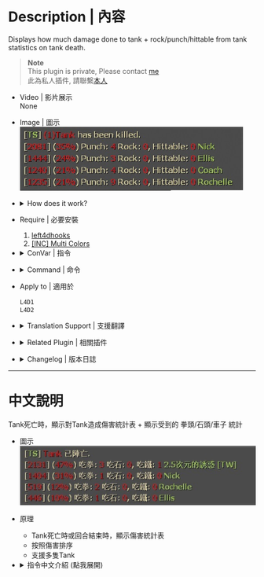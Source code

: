 # Description | 內容
Displays how much damage done to tank + rock/punch/hittable from tank statistics on tank death.

> __Note__ <br/>
This plugin is private, Please contact [me](https://github.com/fbef0102/Game-Private_Plugin#私人插件列表-private-plugins-list)<br/>
此為私人插件, 請聯繫[本人](https://github.com/fbef0102/Game-Private_Plugin#私人插件列表-private-plugins-list)

* Video | 影片展示
<br/>None

* Image | 圖示
<br/>![l4d_tank_dmg_report_1](image/l4d_tank_dmg_report_1.jpg)

* <details><summary>How does it work?</summary>

	* Display statistics on tank death or round ends.
	* Support multi tanks stats
</details>

* Require | 必要安裝
	1. [left4dhooks](https://forums.alliedmods.net/showthread.php?t=321696)
	2. [[INC] Multi Colors](https://github.com/fbef0102/L4D1_2-Plugins/releases/tag/Multi-Colors)

* <details><summary>ConVar | 指令</summary>

	* cfg/sourcemod/l4d_tank_dmg_report.cfg
		```php
		// 0=Plugin off, 1=Plugin on.
		l4d_tank_dmg_report_enable "1"

		// 0=Displays stats to players privately. 1=Displays all stats info publicly.
		l4d_tank_dmg_report_type "1"

		// If 1, Display more stats: rocks + punches + hittables.
		l4d_tank_dmg_report_rph "1"
		```
</details>

* <details><summary>Command | 命令</summary>

	None
</details>

* Apply to | 適用於
	```
	L4D1
	L4D2
	```

* <details><summary>Translation Support | 支援翻譯</summary>

	```
	English
	繁體中文
	简体中文
	```
</details>

* <details><summary>Related Plugin | 相關插件</summary>

	1. [l4d2_assist](https://github.com/fbef0102/L4D1_2-Plugins/tree/master/l4d2_assist): Show damage done to S.I. by survivors
		> 每個特感死亡時顯示對特感傷害統計表

	2. [l4d_tank_count](https://github.com/fbef0102/Game-Private_Plugin/tree/main/l4d_tank_count): Show how long is tank alive, how much damage done, and tank incap/death/punch/rock/car statistics
		> Tank死亡時顯示Tank存活多長時間、對倖存者造成的 倒地/死亡/總傷害/拳頭/石頭/車子 統計表
</details>

* <details><summary>Changelog | 版本日誌</summary>

	* v1.1h (2024-11-23)
		* Update cvars
		* Add translation
		* Add rocks/punch/hittable stats
		* Support multi tanks on the field

	* v1.0h (2023-8-22)
		* Remake Code
		* More accurate damage done to tank
</details>

- - - -
# 中文說明
Tank死亡時，顯示對Tank造成傷害統計表 + 顯示受到的 拳頭/石頭/車子 統計

* 圖示
<br/>![zho/l4d_tank_dmg_report_1](image/zho/l4d_tank_dmg_report_1.jpg)

* 原理
	* Tank死亡時或回合結束時，顯示傷害統計表
	* 按照傷害排序
	* 支援多隻Tank

* <details><summary>指令中文介紹 (點我展開)</summary>

	* cfg/sourcemod/l4d_tank_dmg_report.cfg
		```php
		// 0=關閉插件, 1=啟動插件
		l4d_tank_dmg_report_enable "1"

		// 0=私下顯示統計給有造成傷害的玩家. 1=顯示統計表給所有玩家
		l4d_tank_dmg_report_type "1"

		// 為1時，新增統計: 吃拳 + 吃石 + 吃鐵.
		l4d_tank_dmg_report_rph "1"
		```
</details>
